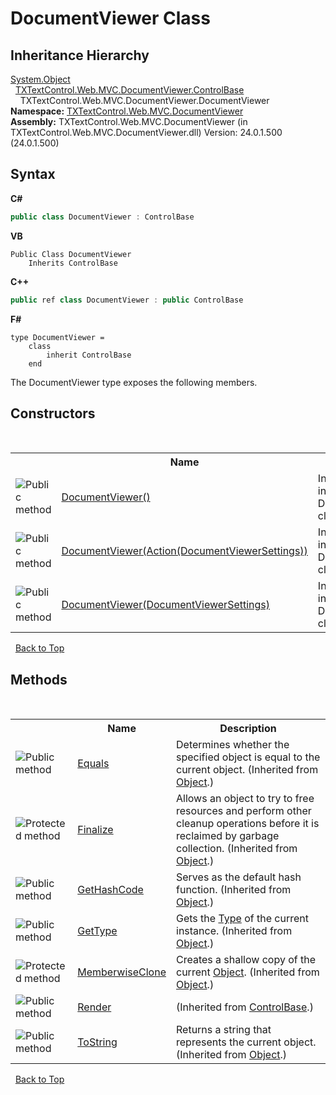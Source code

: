 # DocumentViewer Class
 


## Inheritance Hierarchy
<a href="http://msdn2.microsoft.com/en-us/library/e5kfa45b" target="_blank">System.Object</a><br />&nbsp;&nbsp;<a href="f1f044cb-f504-9ba2-5bb9-4a98fe54fa46">TXTextControl.Web.MVC.DocumentViewer.ControlBase</a><br />&nbsp;&nbsp;&nbsp;&nbsp;TXTextControl.Web.MVC.DocumentViewer.DocumentViewer<br />
**Namespace:**&nbsp;<a href="c03e00cd-e5cb-0263-89a5-d3d19b314bf7">TXTextControl.Web.MVC.DocumentViewer</a><br />**Assembly:**&nbsp;TXTextControl.Web.MVC.DocumentViewer (in TXTextControl.Web.MVC.DocumentViewer.dll) Version: 24.0.1.500 (24.0.1.500)

## Syntax

**C#**<br />
``` C#
public class DocumentViewer : ControlBase
```

**VB**<br />
``` VB
Public Class DocumentViewer
	Inherits ControlBase
```

**C++**<br />
``` C++
public ref class DocumentViewer : public ControlBase
```

**F#**<br />
``` F#
type DocumentViewer =  
    class
        inherit ControlBase
    end
```

The DocumentViewer type exposes the following members.


## Constructors
&nbsp;<table><tr><th></th><th>Name</th><th>Description</th></tr><tr><td>![Public method](media/pubmethod.gif "Public method")</td><td><a href="d11e64b0-d2f6-4160-0fe9-d71d22b0d146">DocumentViewer()</a></td><td>
Initializes a new instance of the DocumentViewer class</td></tr><tr><td>![Public method](media/pubmethod.gif "Public method")</td><td><a href="1d686e10-8cd8-00b0-8331-b549f1597482">DocumentViewer(Action(DocumentViewerSettings))</a></td><td>
Initializes a new instance of the DocumentViewer class</td></tr><tr><td>![Public method](media/pubmethod.gif "Public method")</td><td><a href="95176a36-0587-2f89-33da-5e9ad8361f63">DocumentViewer(DocumentViewerSettings)</a></td><td>
Initializes a new instance of the DocumentViewer class</td></tr></table>&nbsp;
<a href="#documentviewer-class">Back to Top</a>

## Methods
&nbsp;<table><tr><th></th><th>Name</th><th>Description</th></tr><tr><td>![Public method](media/pubmethod.gif "Public method")</td><td><a href="http://msdn2.microsoft.com/en-us/library/bsc2ak47" target="_blank">Equals</a></td><td>
Determines whether the specified object is equal to the current object.
 (Inherited from <a href="http://msdn2.microsoft.com/en-us/library/e5kfa45b" target="_blank">Object</a>.)</td></tr><tr><td>![Protected method](media/protmethod.gif "Protected method")</td><td><a href="http://msdn2.microsoft.com/en-us/library/4k87zsw7" target="_blank">Finalize</a></td><td>
Allows an object to try to free resources and perform other cleanup operations before it is reclaimed by garbage collection.
 (Inherited from <a href="http://msdn2.microsoft.com/en-us/library/e5kfa45b" target="_blank">Object</a>.)</td></tr><tr><td>![Public method](media/pubmethod.gif "Public method")</td><td><a href="http://msdn2.microsoft.com/en-us/library/zdee4b3y" target="_blank">GetHashCode</a></td><td>
Serves as the default hash function.
 (Inherited from <a href="http://msdn2.microsoft.com/en-us/library/e5kfa45b" target="_blank">Object</a>.)</td></tr><tr><td>![Public method](media/pubmethod.gif "Public method")</td><td><a href="http://msdn2.microsoft.com/en-us/library/dfwy45w9" target="_blank">GetType</a></td><td>
Gets the <a href="http://msdn2.microsoft.com/en-us/library/42892f65" target="_blank">Type</a> of the current instance.
 (Inherited from <a href="http://msdn2.microsoft.com/en-us/library/e5kfa45b" target="_blank">Object</a>.)</td></tr><tr><td>![Protected method](media/protmethod.gif "Protected method")</td><td><a href="http://msdn2.microsoft.com/en-us/library/57ctke0a" target="_blank">MemberwiseClone</a></td><td>
Creates a shallow copy of the current <a href="http://msdn2.microsoft.com/en-us/library/e5kfa45b" target="_blank">Object</a>.
 (Inherited from <a href="http://msdn2.microsoft.com/en-us/library/e5kfa45b" target="_blank">Object</a>.)</td></tr><tr><td>![Public method](media/pubmethod.gif "Public method")</td><td><a href="c008e145-7606-4d1c-54cf-928bb47ba2f7">Render</a></td><td> (Inherited from <a href="f1f044cb-f504-9ba2-5bb9-4a98fe54fa46">ControlBase</a>.)</td></tr><tr><td>![Public method](media/pubmethod.gif "Public method")</td><td><a href="http://msdn2.microsoft.com/en-us/library/7bxwbwt2" target="_blank">ToString</a></td><td>
Returns a string that represents the current object.
 (Inherited from <a href="http://msdn2.microsoft.com/en-us/library/e5kfa45b" target="_blank">Object</a>.)</td></tr></table>&nbsp;
<a href="#documentviewer-class">Back to Top</a>
